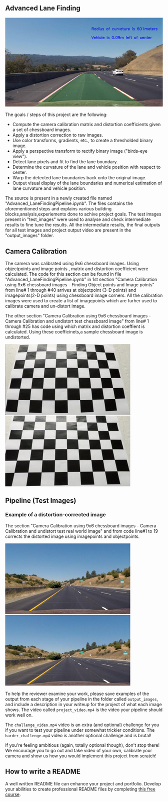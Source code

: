 ## Advanced Lane Finding

![Lanes Image](./output_images/final_result_test3.jpg)

The goals / steps of this project are the following:

* Compute the camera calibration matrix and distortion coefficients given a set of chessboard images.
* Apply a distortion correction to raw images.
* Use color transforms, gradients, etc., to create a thresholded binary image.
* Apply a perspective transform to rectify binary image ("birds-eye view").
* Detect lane pixels and fit to find the lane boundary.
* Determine the curvature of the lane and vehicle position with respect to center.
* Warp the detected lane boundaries back onto the original image.
* Output visual display of the lane boundaries and numerical estimation of lane curvature and vehicle position.

The source is present in a newly created file named "Advanced_LaneFindingPipeline.ipynb". The files contains the aforementioned steps and explains various building blocks,analysis,experiements done to achive project goals. The test images present in "test_images" were used to analyse and check intermediate results to fine tune the results. All the intermediate results, the final outputs for all test images and project output video are present in the "output_images" folder.

## Camera Calibration
The camera was calibrated using 9x6 chessboard images. Using objectpoints and image points , matrix and distortion coefficient were calculated. The code for this section can be found in file "Advanced_LaneFindingPipeline.ipynb" in 1st section "Camera Calibration using 9x6 chessboard images - Finding Object points and Image points" from line# 1 through #40 arrives at objectpoint (3-D points) and imagepoints(2-D points) using chessboard image corners. All the calibration images were used to create a list of imagepoints which are furher used to calibrate camera and un-distort image. 

The other section "Camera Calibration using 9x6 chessboard images - Camera Calibration and undistort test chessboard image" from line# 1 through #25 has code using which matrix and distortion coeffient is calculated. Using these coefficinets,a sample chessboard image is undistorted. 

<img src="./camera_cal/test.jpg" width="400" alt="Image1" />  <img src="./camera_cal/test_undist.jpg" width="400" alt="Image1" />

## Pipeline (Test Images)

### Example of a distortion-corrected image

The section "Camera Calibration using 9x6 chessboard images - Camera Calibration and undistort test real world image" and from code line#1 to 19 corrects the distorted image using imagepoints and objectpoints.

<img src="output_images/test2.jpg" width="400" alt="Image1" />  <img src="output_images/test2_undist.jpg" width="400" alt="Image1" />


To help the reviewer examine your work, please save examples of the output from each stage of your pipeline in the folder called `output_images`, and include a description in your writeup for the project of what each image shows.    The video called `project_video.mp4` is the video your pipeline should work well on.  

The `challenge_video.mp4` video is an extra (and optional) challenge for you if you want to test your pipeline under somewhat trickier conditions.  The `harder_challenge.mp4` video is another optional challenge and is brutal!

If you're feeling ambitious (again, totally optional though), don't stop there!  We encourage you to go out and take video of your own, calibrate your camera and show us how you would implement this project from scratch!

## How to write a README
A well written README file can enhance your project and portfolio.  Develop your abilities to create professional README files by completing [this free course](https://www.udacity.com/course/writing-readmes--ud777).

